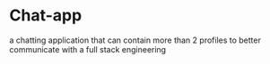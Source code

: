# Chat-app
a chatting application that can contain more than 2 profiles to better communicate with a full stack engineering
